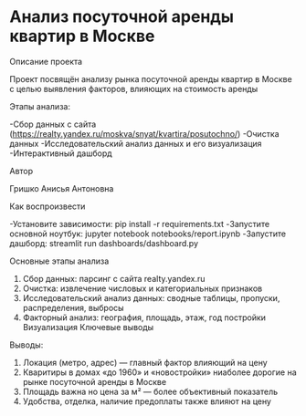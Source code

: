 # Анализ посуточной аренды квартир в Москве

Описание проекта

Проект посвящён анализу рынка посуточной аренды квартир в Москве с целью выявления факторов, влияющих на стоимость аренды

Этапы анализа:

-Сбор данных с сайта (https://realty.yandex.ru/moskva/snyat/kvartira/posutochno/) -Очистка данных -Исследовательский анализ данных и его визуализация -Интерактивный дашборд

Автор

Гришко Анисья Антоновна

Как воспроизвести

-Установите зависимости: pip install -r requirements.txt
-Запустите основной ноутбук: jupyter notebook notebooks/report.ipynb
-Запустите дашборд: streamlit run dashboards/dashboard.py

Основные этапы анализа 
1) Сбор данных: парсинг с сайта realty.yandex.ru
2) Очистка: извлечение числовых и категориальных признаков
3) Исследовательский анализ данных: сводные таблицы, пропуски, распределения, выбросы
4) Факторный анализ: география, площадь, этаж, год постройки Визуализация Ключевые выводы

Выводы:
1) Локация (метро, адрес) — главный фактор влияющий на цену
2) Кваритиры в домах «до 1960» и «новостройки» ниаболее дорогие на рынке посуточной аренды в Москве
3) Площадь важна но цена за м² — более объективный показатель
4) Удобства, отделка, наличие предоплаты также влияют на цену
